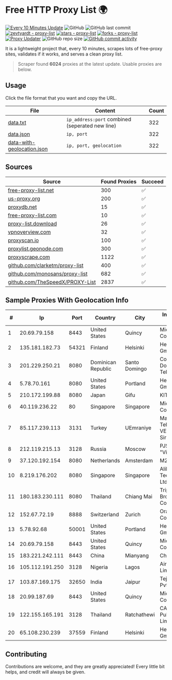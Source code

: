 
# Free HTTP Proxy List 🌍

[![Every 10 Minutes Update](https://github.com/mertguvencli/http-proxy-list/actions/workflows/main.yml/badge.svg?branch=main)](https://github.com/mertguvencli/http-proxy-list/actions/workflows/main.yml)
![GitHub](https://img.shields.io/github/license/mertguvencli/http-proxy-list)
![GitHub last commit](https://img.shields.io/github/last-commit/mertguvencli/http-proxy-list)
[![zevtyardt - proxy-list](https://img.shields.io/static/v1?label=zevtyardt&message=proxy-list&color=blue&logo=github)](https://github.com/zevtyardt/proxy-list "Go to GitHub repo")
[![stars - proxy-list](https://img.shields.io/github/stars/zevtyardt/proxy-list?style=social)](https://github.com/zevtyardt/proxy-list)
[![forks - proxy-list](https://img.shields.io/github/forks/zevtyardt/proxy-list?style=social)](https://github.com/zevtyardt/proxy-list)
[![Proxy Updater](https://github.com/zevtyardt/proxy-list/workflows/Proxy%20Updater/badge.svg)](https://github.com/zevtyardt/proxy-list/actions?query=workflow:"Proxy+Updater")
![GitHub repo size](https://img.shields.io/github/repo-size/zevtyardt/proxy-list)
[![GitHub commit activity](https://img.shields.io/github/commit-activity/m/zevtyardt/proxy-list?logo=commits)](https://github.com/zevtyardt/proxy-list/commits/main)

It is a lightweight project that, every 10 minutes, scrapes lots of free-proxy sites, validates if it works, and serves a clean proxy list.

> Scraper found **6024** proxies at the latest update. Usable proxies are below.

## Usage

Click the file format that you want and copy the URL.

|File|Content|Count|
|----|-------|-----|
|[data.txt](https://raw.githubusercontent.com/mertguvencli/http-proxy-list/main/proxy-list/data.txt)|`ip_address:port` combined (seperated new line)|322|
|[data.json](https://raw.githubusercontent.com/mertguvencli/http-proxy-list/main/proxy-list/data.json)|`ip, port`|322|
|[data-with-geolocation.json](https://raw.githubusercontent.com/mertguvencli/http-proxy-list/main/proxy-list/data-with-geolocation.json)|`ip, port, geolocation`|322|

## Sources

|Source|Found Proxies|Succeed|
|------|-------------|-------|
|[free-proxy-list.net](https://free-proxy-list.net)|300|✅|
|[us-proxy.org](https://www.us-proxy.org)|200|✅|
|[proxydb.net](http://proxydb.net)|15|✅|
|[free-proxy-list.com](https://free-proxy-list.com/?page=&port=&type%5B%5D=http&type%5B%5D=https&up_time=0&search=Search)|10|✅|
|[proxy-list.download](https://www.proxy-list.download/HTTP)|26|✅|
|[vpnoverview.com](https://vpnoverview.com/privacy/anonymous-browsing/free-proxy-servers)|32|✅|
|[proxyscan.io](https://www.proxyscan.io)|100|✅|
|[proxylist.geonode.com](https://proxylist.geonode.com/api/proxy-list?limit=300&page=1&sort_by=lastChecked&sort_type=desc&protocols=http,https)|300|✅|
|[proxyscrape.com](https://api.proxyscrape.com/v2/?request=displayproxies&protocol=http&timeout=10000&country=all&ssl=all&anonymity=all)|1122|✅|
|[github.com/clarketm/proxy-list](https://raw.githubusercontent.com/clarketm/proxy-list/master/proxy-list-raw.txt)|400|✅|
|[github.com/monosans/proxy-list](https://raw.githubusercontent.com/monosans/proxy-list/main/proxies/http.txt)|682|✅|
|[github.com/TheSpeedX/PROXY-List](https://raw.githubusercontent.com/TheSpeedX/PROXY-List/master/http.txt)|2837|✅|


## Sample Proxies With Geolocation Info

|#|Ip|Port|Country|City|Internet Service Provider|
|-|--|----|-------|----|-------------------------|
|1|20.69.79.158|8443|United States|Quincy|Microsoft Corporation|
|2|135.181.182.73|54321|Finland|Helsinki|Hetzner Online GmbH|
|3|201.229.250.21|8080|Dominican Republic|Santo Domingo|Compañía Dominicana de Teléfonos S. A.|
|4|5.78.70.161|8080|United States|Portland|Hetzner Online GmbH|
|5|210.172.199.88|8080|Japan|Gifu|KITAGATA|
|6|40.119.236.22|80|Singapore|Singapore|Microsoft Corporation|
|7|85.117.239.113|3131|Turkey|UEmraniye|Markahost Telekomunikasyon VE Ticaret Limited Sirketi|
|8|212.119.215.13|3128|Russia|Moscow|PJSC "Vimpelcom"|
|9|37.120.192.154|8080|Netherlands|Amsterdam|M247 Europe SRL|
|10|8.219.176.202|8080|Singapore|Singapore|Alibaba (US) Technology Co., Ltd.|
|11|180.183.230.111|8080|Thailand|Chiang Mai|Triple T Broadband Public Company Limited|
|12|152.67.72.19|8888|Switzerland|Zurich|Oracle Corporation|
|13|5.78.92.68|50001|United States|Portland|Hetzner Online GmbH|
|14|20.69.79.158|8443|United States|Quincy|Microsoft Corporation|
|15|183.221.242.111|8443|China|Mianyang|China Mobile|
|16|105.112.191.250|3128|Nigeria|Lagos|Airtel Networks Limited|
|17|103.87.169.175|32650|India|Jaipur|Tejays Industries Pvt Ltd|
|18|20.99.187.69|8443|United States|Quincy|Microsoft Corporation|
|19|122.155.165.191|3128|Thailand|Ratchathewi|CAT Telecom Public Company Limited|
|20|65.108.230.239|37559|Finland|Helsinki|Hetzner Online GmbH|



## Contributing

Contributions are welcome, and they are greatly appreciated! Every
little bit helps, and credit will always be given.

